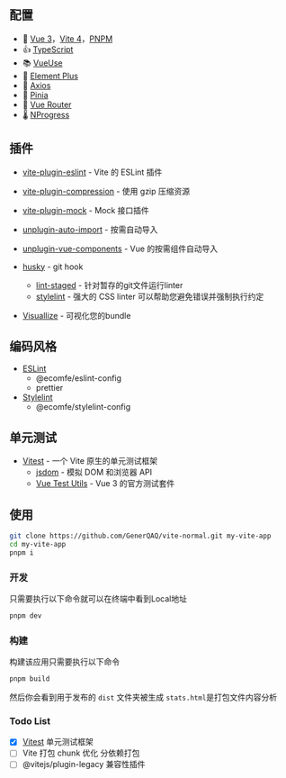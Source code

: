 ## 配置
* 🚀 [Vue 3](https://cn.vuejs.org/)，[Vite 4](https://cn.vitejs.dev/)，[PNPM](https://pnpm.io/)
* 👍 [TypeScript](https://www.typescriptlang.org/)
* 📚 [VueUse](https://vueuse.org/)
* 🧩 [Element Plus](https://element-plus.org/zh-CN/)
* 🔁 [Axios](https://axios-http.com/zh/)
* 🍍 [Pinia](https://pinia.vuejs.org/)
* 🚦 [Vue Router](https://router.vuejs.org/)
* 🌡️ [NProgress](https://rstacruz.github.io/nprogress/)

## 插件
* [vite-plugin-eslint](https://github.com/gxmari007/vite-plugin-eslint) - Vite 的 ESLint 插件
* [vite-plugin-compression](https://github.com/vbenjs/vite-plugin-compression) - 使用 gzip 压缩资源
* [vite-plugin-mock](https://github.com/vbenjs/vite-plugin-mock/tree/main#readme) - Mock 接口插件

* [unplugin-auto-import](https://github.com/unplugin/unplugin-auto-import) - 按需自动导入
* [unplugin-vue-components](https://github.com/unplugin/unplugin-vue-components) - Vue 的按需组件自动导入

* [husky](https://typicode.github.io/husky/) - git hook
    * [lint-staged](https://github.com/okonet/lint-staged) - 针对暂存的git文件运行linter
    * [stylelint](https://stylelint.io/) - 强大的 CSS linter 可以帮助您避免错误并强制执行约定

* [Visuallize](https://github.com/btd/rollup-plugin-visualizer) - 可视化您的bundle

## 编码风格
* [ESLint](https://eslint.org/)
  * @ecomfe/eslint-config
  * prettier
* [Stylelint](https://stylelint.io/)
  * @ecomfe/stylelint-config

## 单元测试
* [Vitest](https://cn.vitest.dev/) - 一个 Vite 原生的单元测试框架
  * [jsdom](https://github.com/jsdom/jsdom) - 模拟 DOM 和浏览器 API
  * [Vue Test Utils](https://test-utils.vuejs.org/) - Vue 3 的官方测试套件

## 使用

```bash
git clone https://github.com/GenerQAQ/vite-normal.git my-vite-app
cd my-vite-app
pnpm i
```

### 开发

只需要执行以下命令就可以在终端中看到Local地址

```bash
pnpm dev
```

### 构建

构建该应用只需要执行以下命令

```bash
pnpm build
```

然后你会看到用于发布的 `dist` 文件夹被生成
`stats.html`是打包文件内容分析

### Todo List
- [x] [Vitest](https://cn.vitest.dev/) 单元测试框架
- [ ] Vite 打包 chunk 优化 分依赖打包
- [ ] @vitejs/plugin-legacy 兼容性插件
